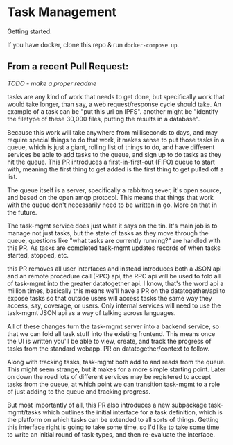 # Task Management

Getting started:

If you have docker, clone this repo & run `docker-compose up`.

## From a recent Pull Request:

_TODO - make a proper readme_

tasks are any kind of work that needs to get done, but specifically work that would take longer, than say, a web request/response cycle should take. An example of a task can be "put this url on IPFS". another might be "identify the filetype of these 30,000 files, putting the results in a database".

Because this work will take anywhere from milliseconds to days, and may require special things to do that work, it makes sense to put those tasks in a queue, which is just a giant, rolling list of things to do, and have different services be able to add tasks to the queue, and sign up to do tasks as they hit the queue. This PR introduces a first-in-first-out (FIFO) queue to start with, meaning the first thing to get added is the first thing to get pulled off a list.

The queue itself is a server, specifically a rabbitmq sever, it's open source, and based on the open amqp protocol. This means that things that work with the queue don't necessarily need to be written in go. More on that in the future.

The task-mgmt service does just what it says on the tin. It's main job is to manage not just tasks, but the state of tasks as they move through the queue, questions like "what tasks are currently running?" are handled with this PR. As tasks are completed task-mgmt updates records of when tasks started, stopped, etc.

this PR removes all user interfaces and instead introduces both a JSON api and an remote procedure call (RPC) api, the RPC api will be used to fold all of task-mgmt into the greater datatogether api. I know, that's the word api a million times, basically this means we'll have a PR on the datatogether/api to expose tasks so that outside users will access tasks the same way they access, say, coverage, or users. Only internal services will need to use the task-mgmt JSON api as a way of talking across languages.

All of these changes turn the task-mgmt server into a backend service, so that we can fold all task stuff into the existing frontend. This means once the UI is written you'll be able to view, create, and track the progress of tasks from the standard webapp. PR on datatogether/context to follow.

Along with tracking tasks, task-mgmt both add to and reads from the queue. This might seem strange, but it makes for a more simple starting point. Later on down the road lots of different services may be registered to accept tasks from the queue, at which point we can transition task-mgmt to a role of just adding to the queue and tracking progress.

But most importantly of all, this PR also introduces a new subpackage task-mgmt/tasks which outlines the initial interface for a task definition, which is the platform on which tasks can be extended to all sorts of things. Getting this interface right is going to take some time, so I'd like to take some time to write an initial round of task-types, and then re-evaluate the interface.